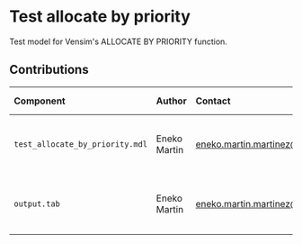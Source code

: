 Test allocate by priority
=========================

Test model for Vensim's ALLOCATE BY PRIORITY function.

Contributions
-------------

| Component                        | Author          | Contact                         | Date     | Software Version                    |
|:-------------------------------- |:--------------- |:------------------------------- |:-------- |:----------------------------------- |
| `test_allocate_by_priority.mdl`  | Eneko Martin    | eneko.martin.martinez@gmail.com | 06/17/22 | Vensim DSS for Windows 9.2.4 (x64)  |
| `output.tab `                    | Eneko Martin    | eneko.martin.martinez@gmail.com | 06/17/22 | Vensim DSS for Windows 9.2.4 (x64)  |
